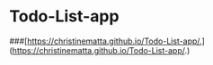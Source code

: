 # Todo-List-app
###[https://christinematta.github.io/Todo-List-app/.] (https://christinematta.github.io/Todo-List-app/.)
